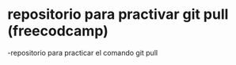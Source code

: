 # repositorio para practivar git pull (freecodcamp)
-repositorio para practicar el comando git pull

